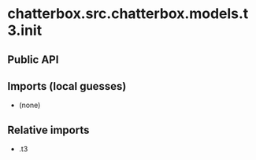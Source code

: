 # chatterbox.src.chatterbox.models.t3.__init__

## Public API


## Imports (local guesses)
- (none)

## Relative imports
- .t3